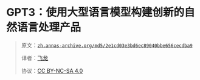 # GPT3：使用大型语言模型构建创新的自然语言处理产品

> 原文：[`zh.annas-archive.org/md5/2e1cd03e3bd6ec89040bbe656cecdba9`](https://zh.annas-archive.org/md5/2e1cd03e3bd6ec89040bbe656cecdba9)
> 
> 译者：[飞龙](https://github.com/wizardforcel)
> 
> 协议：[CC BY-NC-SA 4.0](http://creativecommons.org/licenses/by-nc-sa/4.0/)